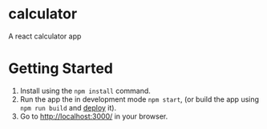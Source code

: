 # calculator
A react calculator app



# Getting Started
1. Install using the `npm install` command.
2. Run the app the in development mode `npm start`, (or build the app using `npm run build` and [deploy](https://facebook.github.io/create-react-app/docs/deployment) it).
3. Go to [http://localhost:3000/](http://localhost:3000/) in your browser.
